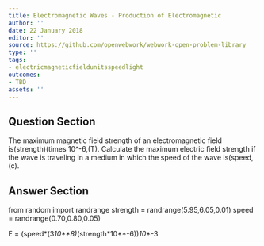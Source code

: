 ```yaml
---
title: Electromagnetic Waves - Production of Electromagnetic
author: ''
date: 22 January 2018
editor: ''
source: https://github.com/openwebwork/webwork-open-problem-library
type: ''
tags:
- electricmagneticfieldunitsspeedlight
outcomes:
- TBD
assets: ''
---
```


## Question Section 

The maximum magnetic field strength of an electromagnetic field is(strength)(times 10^-6,(T). Calculate the maximum electric field strength if the wave is traveling in a medium in which the speed of the wave is(speed,(c).



## Answer Section

from random import randrange
strength = randrange(5.95,6.05,0.01)
speed = randrange(0.70,0.80,0.05)

E = (speed*(3*10**8)*(strength*10**-6))*10**-3